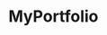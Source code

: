 # MyPortfolio
<html lang="en">
    <head>
        <meta charset="utf-8" />
        <meta name="viewport" content="width=device-width, initial-scale=1" />
        <meta name="theme-color" content="#000000" />
        <meta name="description" content="A product of emergent.sh" />
        <!--
      manifest.json provides metadata used when your web app is installed on a
      user's mobile device or desktop. See https://developers.google.com/web/fundamentals/web-app-manifest/
    -->
        <!--
      Notice the use of %PUBLIC_URL% in the tags above.
      It will be replaced with the URL of the `public` folder during the build.
      Only files inside the `public` folder can be referenced from the HTML.

      Unlike "/favicon.ico" or "favicon.ico", "%PUBLIC_URL%/favicon.ico" will
      work correctly both with client-side routing and a non-root public URL.
      Learn how to configure a non-root public URL by running `npm run build`.
    -->
        <title>MyPortfolio | Himraj</title>
    </head>
    <body>
        <noscript>You need to enable JavaScript to run this app.</noscript>
        <div id="root"></div>
        <!--
      This HTML file is a template.
      If you open it directly in the browser, you will see an empty page.

      You can add webfonts, meta tags, or analytics to this file.
      The build step will place the bundled scripts into the <body> tag.

      To begin the development, run `npm start` or `yarn start`.
      To create a production bundle, use `npm run build` or `yarn build`.
    -->
        <!-- <a
            id="emergent-badge"
            target="_blank"
            href="https://app.emergent.sh/?utm_source=emergent-badge"
            style="
                display: flex !important;
                align-items: center !important;
                position: fixed !important;
                bottom: 20px;
                right: 20px;
                text-decoration: none;
                padding: 6px 10px;
                font-family: -apple-system, BlinkMacSystemFont,
                    &quot;Segoe UI&quot;, Roboto, Oxygen, Ubuntu, Cantarell,
                    &quot;Open Sans&quot;, &quot;Helvetica Neue&quot;,
                    sans-serif !important;
                font-size: 12px !important;
                z-index: 9999 !important;
                box-shadow: 0 2px 8px rgba(0, 0, 0, 0.15) !important;
                border-radius: 8px !important;
                background-color: #ffffff !important;
                border: 1px solid rgba(255, 255, 255, 0.25) !important;
            "
        >
            <div
                style="display: flex; flex-direction: row; align-items: center"
            >
                <img
                    style="width: 20px; height: 20px; margin-right: 8px"
                    src="https://avatars.githubusercontent.com/in/1201222?s=120&u=2686cf91179bbafbc7a71bfbc43004cf9ae1acea&v=4"
                />
                <p
                    style="
                        color: #000000;
                        font-family: -apple-system, BlinkMacSystemFont,
                            &quot;Segoe UI&quot;, Roboto, Oxygen, Ubuntu,
                            Cantarell, &quot;Open Sans&quot;,
                            &quot;Helvetica Neue&quot;, sans-serif !important;
                        font-size: 12px !important;
                        align-items: center;
                        margin-bottom: 0;
                    "
                >
                    Made with Emergent
                </p>
            </div>
        </a> -->
        <script>
            !(function (t, e) {
                var o, n, p, r;
                e.__SV ||
                    ((window.posthog = e),
                    (e._i = []),
                    (e.init = function (i, s, a) {
                        function g(t, e) {
                            var o = e.split(".");
                            2 == o.length && ((t = t[o[0]]), (e = o[1])),
                                (t[e] = function () {
                                    t.push(
                                        [e].concat(
                                            Array.prototype.slice.call(
                                                arguments,
                                                0,
                                            ),
                                        ),
                                    );
                                });
                        }
                        ((p = t.createElement("script")).type =
                            "text/javascript"),
                            (p.crossOrigin = "anonymous"),
                            (p.async = !0),
                            (p.src =
                                s.api_host.replace(
                                    ".i.posthog.com",
                                    "-assets.i.posthog.com",
                                ) + "/static/array.js"),
                            (r =
                                t.getElementsByTagName(
                                    "script",
                                )[0]).parentNode.insertBefore(p, r);
                        var u = e;
                        for (
                            void 0 !== a ? (u = e[a] = []) : (a = "posthog"),
                                u.people = u.people || [],
                                u.toString = function (t) {
                                    var e = "posthog";
                                    return (
                                        "posthog" !== a && (e += "." + a),
                                        t || (e += " (stub)"),
                                        e
                                    );
                                },
                                u.people.toString = function () {
                                    return u.toString(1) + ".people (stub)";
                                },
                                o =
                                    "init me ws ys ps bs capture je Di ks register register_once register_for_session unregister unregister_for_session Ps getFeatureFlag getFeatureFlagPayload isFeatureEnabled reloadFeatureFlags updateEarlyAccessFeatureEnrollment getEarlyAccessFeatures on onFeatureFlags onSurveysLoaded onSessionId getSurveys getActiveMatchingSurveys renderSurvey canRenderSurvey canRenderSurveyAsync identify setPersonProperties group resetGroups setPersonPropertiesForFlags resetPersonPropertiesForFlags setGroupPropertiesForFlags resetGroupPropertiesForFlags reset get_distinct_id getGroups get_session_id get_session_replay_url alias set_config startSessionRecording stopSessionRecording sessionRecordingStarted captureException loadToolbar get_property getSessionProperty Es $s createPersonProfile Is opt_in_capturing opt_out_capturing has_opted_in_capturing has_opted_out_capturing clear_opt_in_out_capturing Ss debug xs getPageViewId captureTraceFeedback captureTraceMetric".split(
                                        " ",
                                    ),
                                n = 0;
                            n < o.length;
                            n++
                        )
                            g(u, o[n]);
                        e._i.push([i, s, a]);
                    }),
                    (e.__SV = 1));
            })(document, window.posthog || []);
            posthog.init("phc_yJW1VjHGGwmCbbrtczfqqNxgBDbhlhOWcdzcIJEOTFE", {
                api_host: "https://us.i.posthog.com",
                person_profiles: "identified_only", // or 'always' to create profiles for anonymous users as well
            });
        </script>
    </body>
</html>
